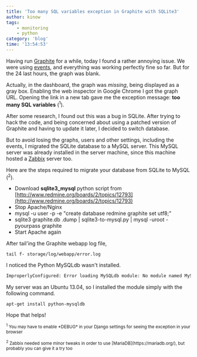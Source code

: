```yaml
---
title: 'Too many SQL variables exception in Graphite with SQLite3'
author: kinow
tags:
    - monitoring
    - python
category: 'blog'
time: '13:54:53'
---
```

Having run [Graphite](http://graphite.wikidot.com/) for a while, today I found a rather annoying issue. We were using 
[events](https://code.launchpad.net/~lucio.torre/graphite/add-events/+merge/69142), and everything was working perfectly fine so far. But for the 24 last hours, 
the graph was blank. 

Actually, in the dashboard, the graph was *missing*, being displayed as a gray box. 
Enabling the web inspector in Google Chrome I got the graph URL. Opening the link in 
a new tab gave me the exception message: **too many SQL variables** (<sup>1</sup>).

After some research, I found out this was a bug in SQLite. After trying to hack the code, 
and being concerned about using a patched version of Graphite and having to update it 
later, I decided to switch database. 

But to avoid losing the graphs, users and other settings, including the events, I 
migrated the SQLite database to a MySQL server. This MySQL server was already installed in 
the server machine, since this machine hosted a [Zabbix](http://www.zabbix.com/) server too.

Here are the steps required to migrate your database from SQLite to MySQL (<sup>2</sup>).

* Download **sqlite3_mysql** python script from [http://www.redmine.org/boards/2/topics/12793](http://www.redmine.org/boards/2/topics/12793)
* Stop Apache/Nginx
* mysql -u user -p -e "create database redmine graphite set utf8;" 
* sqlite3 graphite.db .dump | sqlite3-to-mysql.py | mysql -uroot -pyourpass graphite
* Start Apache again

After tail'ing the Graphite webapp log file, 

```shell
tail f- storage/log/webapp/error.log
```

I noticed the Python MySQLdb wasn't installed.

```python
ImproperlyConfigured: Error loading MySQLdb module: No module named MySQLdb
```

My server was an Ubuntu 13.04, so I installed the module simply with the following 
command.

```shell
apt-get install python-mysqldb
```

Hope that helps!

<p><small><sup>1</sup> You may have to enable *DEBUG* in your Django settings for seeing the exception in your browser</small></p>
<p><small><sup>2</sup> Zabbix needed some minor tweaks in order to use [MariaDB](https://mariadb.org/), but probably you can give it a try too</small></p>